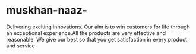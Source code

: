 # muskhan-naaz-
Delivering exciting innovations. Our aim is to win customers for life through an exceptional experience.All the products are very effective and reasonable. We give our best so that you get satisfaction in every product and service
